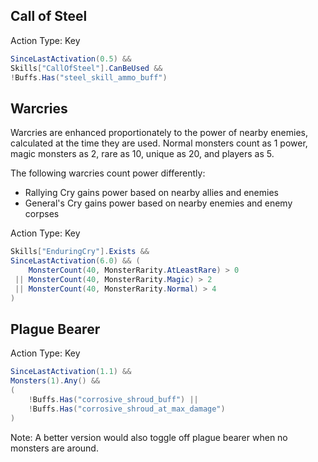 ## Call of Steel

Action Type: Key

```csharp
SinceLastActivation(0.5) &&
Skills["CallOfSteel"].CanBeUsed &&
!Buffs.Has("steel_skill_ammo_buff")
```

## Warcries

Warcries are enhanced proportionately to the power of nearby enemies, calculated at the time they are used. Normal monsters count as 1 power, magic monsters as 2, rare as 10, unique as 20, and players as 5.

The following warcries count power differently:

* Rallying Cry gains power based on nearby allies and enemies
* General's Cry gains power based on nearby enemies and enemy corpses

Action Type: Key

```csharp
Skills["EnduringCry"].Exists &&
SinceLastActivation(6.0) && (
    MonsterCount(40, MonsterRarity.AtLeastRare) > 0
 || MonsterCount(40, MonsterRarity.Magic) > 2
 || MonsterCount(40, MonsterRarity.Normal) > 4
)
```

## Plague Bearer

Action Type: Key

```csharp
SinceLastActivation(1.1) &&
Monsters(1).Any() &&
(
    !Buffs.Has("corrosive_shroud_buff") ||
    !Buffs.Has("corrosive_shroud_at_max_damage")
)
```

Note: A better version would also toggle off plague bearer when no monsters are around.